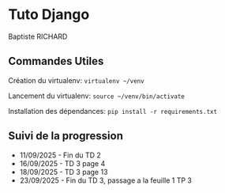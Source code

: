 # Tuto Django

Baptiste RICHARD

## Commandes Utiles

Création du virtualenv:
`virtualenv ~/venv`

Lancement du virtualenv:
`source ~/venv/bin/activate`

Installation des dépendances:
`pip install -r requirements.txt`

## Suivi de la progression

- 11/09/2025 - Fin du TD 2
- 16/09/2025 - TD 3 page 4
- 18/09/2025 - TD 3 page 13
- 23/09/2025 - Fin  du TD 3, passage a la feuille 1 TP 3
